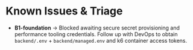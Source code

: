# Known Issues & Triage

- **B1-foundation** → Blocked awaiting secure secret provisioning and performance tooling credentials. Follow up with DevOps to obtain `backend/.env` + `backend/managed.env` and k6 container access tokens.
